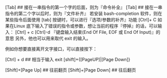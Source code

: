 [Tab]      ## 接在一串指令的第一个字的后面，则为『命令补全』
[Tab]      ## 接在一串指令的第二个字以后时，则为『文件补齐』
若安装 bash-completion 软件，则在某些指令后面使用 [tab] 按键时，可以进行『选项/参数的补齐』功能
    [Ctrl]+ C 如果在Linux 底下输入了错误的指令或参数，想让当前的程序『停掉』的话，可以输入：
  [Ctrl] + c 
  [Ctrl]-d 『键盘输入结束(End Of File, EOF 或 End Of Input)』的意思
  另外，他也可以用来取代 exit 的输入。

例如你想要直接离开文字接口，可以直接按下：

  [Ctrl] + d   ## 相当于输入 exit
  [shift]+{[PageUP]|[Page Down]}

  [Shift]+[Page Up]    ## 往前翻页 
  [Shift]+[Page Down] ## 往后翻页